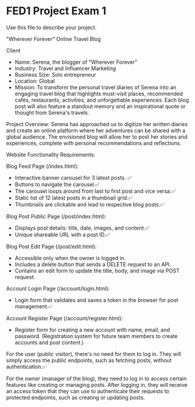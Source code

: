 # FED1 Project Exam 1

Use this file to describe your project.

"Wherever Forever" Online Travel Blog

Client

- Name: Serena, the blogger of "Wherever Forever"
- Industry: Travel and Influencer Marketing
- Business Size: Solo entrepreneur
- Location: Global
- Mission: To transform the personal travel diaries of Serena into an engaging travel blog that highlights must-visit places, recommended cafés, restaurants, activities, and unforgettable experiences. Each blog post will also feature a standout memory and an inspirational quote or thought from Serena's travels.

Project Overview:
Serena has approached us to digitize her written diaries and create an online platform where her adventures can be shared with a global audience. The envisioned blog will allow her to post her stories and experiences, complete with personal recommendations and reflections.

Website Functionality Requirements:

Blog Feed Page (/index.html):

- Interactive banner carousel for 3 latest posts. ✅
- Buttons to navigate the carousel.✅
- The carousel loops around from last to first post and vice versa.✅
- Static list of 12 latest posts in a thumbnail grid.✅
- Thumbnails are clickable and lead to respective blog posts.✅

Blog Post Public Page (/post/index.html):

- Displays post details: title, date, images, and content.✅
- Unique shareable URL with a post ID.✅

Blog Post Edit Page (/post/edit.html):

- Accessible only when the owner is logged in.
- Includes a delete button that sends a DELETE request to an API.
- Contains an edit form to update the title, body, and image via POST request.

Account Login Page (/account/login.html):

- Login form that validates and saves a token in the browser for post management.✅

Account Register Page (/account/register.html):

- Register form for creating a new account with name, email, and password. (Registration system for future team members to create accounts and post content.)

For the user (public visitor), there's no need for them to log in. They will simply access the public endpoints, such as fetching posts, without authentication.✅

For the owner (manager of the blog), they need to log in to access certain features like creating or managing posts. After logging in, they will receive an access token that they can use to authenticate their requests to protected endpoints, such as creating or updating posts.
